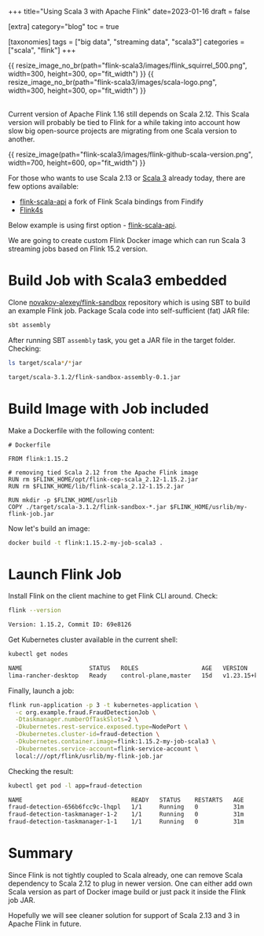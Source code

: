 +++
title="Using Scala 3 with Apache Flink"
date=2023-01-16
draft = false

[extra]
category="blog"
toc = true

[taxonomies]
tags = ["big data", "streaming data", "scala3"]
categories = ["scala", "flink"]
+++
<style>
  .container {    
    justify-content: center;
  }
</style> 
<div class="container">
{{ resize_image_no_br(path="flink-scala3/images/flink_squirrel_500.png", width=300, height=300, op="fit_width") }}
{{ resize_image_no_br(path="flink-scala3/images/scala-logo.png", width=300, height=300, op="fit_width") }}
</div>
<br/>

Current version of Apache Flink 1.16 still depends on Scala 2.12. This Scala version will probably be tied to Flink for a while taking into account how slow big open-source projects are migrating from
one Scala version to another. 

<!-- more -->

{{ resize_image(path="flink-scala3/images/flink-github-scala-version.png", width=700, height=600, op="fit_width") }}

For those who wants to use Scala 2.13 or [Scala 3](https://docs.scala-lang.org/scala3/new-in-scala3.html) already today, there are few options available: 

- [flink-scala-api](https://github.com/findify/flink-scala-api) a fork of Flink Scala bindings from Findify 
- [Flink4s](https://github.com/ariskk/flink4s)

Below example is using first option - [flink-scala-api](https://github.com/findify/flink-scala-api).

We are going to create custom Flink Docker image which can run Scala 3 streaming jobs based on Flink 15.2 version.

# Build Job with Scala3 embedded

Clone [novakov-alexey/flink-sandbox](https://github.com/novakov-alexey/flink-sandbox) repository which is using SBT to build an example Flink job.
Package Scala code into self-sufficient (fat) JAR file:

```bash
sbt assembly
```

After running SBT `assembly` task, you get a JAR file in the target folder. Checking:

```bash
ls target/scala*/*jar

target/scala-3.1.2/flink-sandbox-assembly-0.1.jar
```

# Build Image with Job included

Make a Dockerfile with the following content:

```docker
# Dockerfile

FROM flink:1.15.2

# removing tied Scala 2.12 from the Apache Flink image 
RUN rm $FLINK_HOME/opt/flink-cep-scala_2.12-1.15.2.jar
RUN rm $FLINK_HOME/lib/flink-scala_2.12-1.15.2.jar

RUN mkdir -p $FLINK_HOME/usrlib
COPY ./target/scala-3.1.2/flink-sandbox-*.jar $FLINK_HOME/usrlib/my-flink-job.jar
```

Now let's build an image:

```bash
docker build -t flink:1.15.2-my-job-scala3 .
```

# Launch Flink Job

Install Flink on the client machine to get Flink CLI around. Check:

```bash
flink --version

Version: 1.15.2, Commit ID: 69e8126
```

Get Kubernetes cluster available in the current shell:

```bash
kubectl get nodes

NAME                   STATUS   ROLES                  AGE   VERSION
lima-rancher-desktop   Ready    control-plane,master   15d   v1.23.15+k3s1
```

Finally, launch a job:

```bash
flink run-application -p 3 -t kubernetes-application \
  -c org.example.fraud.FraudDetectionJob \
  -Dtaskmanager.numberOfTaskSlots=2 \
  -Dkubernetes.rest-service.exposed.type=NodePort \
  -Dkubernetes.cluster-id=fraud-detection \
  -Dkubernetes.container.image=flink:1.15.2-my-job-scala3 \
  -Dkubernetes.service-account=flink-service-account \
  local:///opt/flink/usrlib/my-flink-job.jar
```

Checking the result:

```bash 
kubectl get pod -l app=fraud-detection

NAME                               READY   STATUS    RESTARTS   AGE
fraud-detection-656b6fcc9c-lhqpl   1/1     Running   0          31m
fraud-detection-taskmanager-1-2    1/1     Running   0          31m
fraud-detection-taskmanager-1-1    1/1     Running   0          31m
```

# Summary

Since Flink is not tightly coupled to Scala already, one can remove Scala dependency to Scala 2.12 to plug in newer version.
One can either add own Scala version as part of Docker image build or just pack it inside the Flink job JAR.

Hopefully we will see cleaner solution for support of Scala 2.13 and 3 in Apache Flink in future.